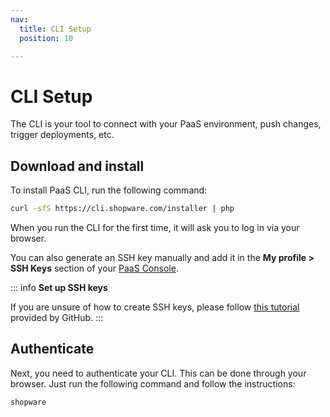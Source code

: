 ```yaml
---
nav:
  title: CLI Setup
  position: 10

---
```


# CLI Setup

The CLI is your tool to connect with your PaaS environment, push changes, trigger deployments, etc.

## Download and install

To install PaaS CLI, run the following command:

```sh
curl -sfS https://cli.shopware.com/installer | php
```

When you run the CLI for the first time, it will ask you to log in via your browser.

You can also generate an SSH key manually and add it in the **My profile > SSH Keys** section of your [PaaS Console](https://console.shopware.com/).

::: info
**Set up SSH keys**

If you are unsure of how to create SSH keys, please follow [this tutorial](https://docs.github.com/en/authentication/connecting-to-github-with-ssh/generating-a-new-ssh-key-and-adding-it-to-the-ssh-agent) provided by GitHub.
:::

## Authenticate

Next, you need to authenticate your CLI. This can be done through your browser. Just run the following command and follow the instructions:

```sh
shopware
```
